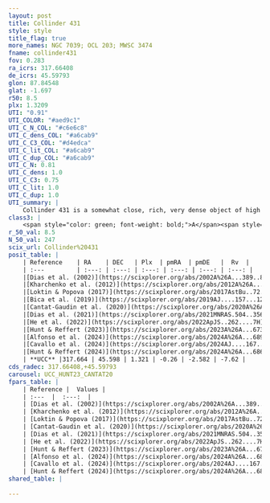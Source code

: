 ```yaml
---
layout: post
title: Collinder 431
style: style
title_flag: true
more_names: NGC 7039; OCL 203; MWSC 3474
fname: collinder431
fov: 0.283
ra_icrs: 317.66408
de_icrs: 45.59793
glon: 87.84548
glat: -1.697
r50: 8.5
plx: 1.3209
UTI: "0.91"
UTI_COLOR: "#aed9c1"
UTI_C_N_COL: "#c6e6c8"
UTI_C_dens_COL: "#a6cab9"
UTI_C_C3_COL: "#d4edca"
UTI_C_lit_COL: "#a6cab9"
UTI_C_dup_COL: "#a6cab9"
UTI_C_N: 0.81
UTI_C_dens: 1.0
UTI_C_C3: 0.75
UTI_C_lit: 1.0
UTI_C_dup: 1.0
UTI_summary: |
    Collinder 431 is a somewhat close, rich, very dense object of high C3 quality. It is very well-studied in the literature.
class3: |
    <span style="color: green; font-weight: bold;">A</span><span style="color: #FFC300; font-weight: bold;">B</span>
r_50_val: 8.5
N_50_val: 247
scix_url: Collinder%20431
posit_table: |
    | Reference    | RA    | DEC   | Plx  | pmRA  | pmDE   |  Rv  |
    | :---         | :---: | :---: | :---: | :---: | :---: | :---: |
    |[Dias et al. (2002)](https://scixplorer.org/abs/2002A%26A...389..871D) | 317.7 | 45.617 | -- | -0.48 | -2.99 | -12.2 |
    |[Kharchenko et al. (2012)](https://scixplorer.org/abs/2012A%26A...543A.156K) | 317.763 | 45.733 | -- | -3.29 | -0.48 | -- |
    |[Loktin & Popova (2017)](https://scixplorer.org/abs/2017AstBu..72..257L) | 317.7 | 45.617 | -- | -1.316 | -0.227 | -11.6 |
    |[Bica et al. (2019)](https://scixplorer.org/abs/2019AJ....157...12B) | 317.755 | 45.65 | -- | -- | -- | -- |
    |[Cantat-Gaudin et al. (2020)](https://scixplorer.org/abs/2020A%26A...640A...1C) | 317.663 | 45.597 | 1.293 | -0.32 | -2.542 | -- |
    |[Dias et al. (2021)](https://scixplorer.org/abs/2021MNRAS.504..356D) | 317.662 | 45.595 | 1.29 | -0.249 | -2.544 | -8.512 |
    |[He et al. (2022)](https://scixplorer.org/abs/2022ApJS..262....7H) | 317.681 | 45.596 | 1.311 | -0.254 | -2.595 | -- |
    |[Hunt & Reffert (2023)](https://scixplorer.org/abs/2023A%26A...673A.114H) | 317.653 | 45.582 | 1.318 | -0.24 | -2.626 | -7.442 |
    |[Alfonso et al. (2024)](https://scixplorer.org/abs/2024A%26A...689A..18A) | 317.696 | 45.577 | 1.287 | -0.239 | -2.6 | -- |
    |[Cavallo et al. (2024)](https://scixplorer.org/abs/2024AJ....167...12C) | 317.699 | 45.61 | 1.319 | -- | -- | -- |
    |[Hunt & Reffert (2024)](https://scixplorer.org/abs/2024A%26A...686A..42H) | 317.653 | 45.582 | 1.318 | -0.24 | -2.626 | -7.442 |
    | **UCC** |317.664 | 45.598 | 1.321 | -0.26 | -2.582 | -7.62 | 
cds_radec: 317.66408,+45.59793
carousel: UCC_HUNT23_CANTAT20
fpars_table: |
    | Reference |  Values |
    | :---  |  :---:  |
    | [Dias et al. (2002)](https://scixplorer.org/abs/2002A%26A...389..871D) | `E(B-V)=0.131, Dist=951.0, Age=7.82` |
    | [Kharchenko et al. (2012)](https://scixplorer.org/abs/2012A%26A...543A.156K) | `e_bv=0.221, distance=1550, log_age=8.655` |
    | [Loktin & Popova (2017)](https://scixplorer.org/abs/2017AstBu..72..257L) | `E(B-V)=0.128, Dmod=9.923, logt=7.848` |
    | [Cantat-Gaudin et al. (2020)](https://scixplorer.org/abs/2020A%26A...640A...1C) | `AVNN=0.28, DMNN=9.39, AgeNN=7.34` |
    | [Dias et al. (2021)](https://scixplorer.org/abs/2021MNRAS.504..356D) | `Av=0.564, Dist=755, logage=7.213, [Fe/H]=0.091` |
    | [He et al. (2022)](https://scixplorer.org/abs/2022ApJS..262....7H) | `A0=0.1, logAge=6.9` |
    | [Hunt & Reffert (2023)](https://scixplorer.org/abs/2023A%26A...673A.114H) | `AV50=0.263, diffAV50=1.093, MOD50=9.322, logAge50=6.825` |
    | [Alfonso et al. (2024)](https://scixplorer.org/abs/2024A%26A...689A..18A) | `AV=0.27963, MOD=9.38975, logAge=7.25338, Z=0.09101` |
    | [Cavallo et al. (2024)](https://scixplorer.org/abs/2024AJ....167...12C) | `AV50=0.98, dMod50=9.46, logAge50=6.7, [Fe/H]50=-0.07` |
    | [Hunt & Reffert (2024)](https://scixplorer.org/abs/2024A%26A...686A..42H) | `MassJ=183.115` |
shared_table: |
    
---
```

